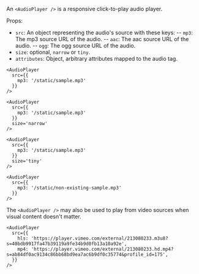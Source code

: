 An `<AudioPlayer />` is a responsive click-to-play audio player.

Props:
- `src`: An object representing the audio's source with these keys:
-- `mp3`: The mp3 source URL of the audio.
-- `aac`: The aac source URL of the audio.
-- `ogg`: The ogg source URL of the audio.
- `size`: optional, `narrow` or `tiny`.
- `attributes`: Object, arbitrary attributes mapped to the audio tag.


```react
<AudioPlayer
  src={{
    mp3: '/static/sample.mp3'
  }}
/>
```

```react
<AudioPlayer
  src={{
    mp3: '/static/sample.mp3'
  }}
  size='narrow'
/>
```


```react
<AudioPlayer
  src={{
    mp3: '/static/sample.mp3'
  }}
  size='tiny'
/>
```

```react
<AudioPlayer
  src={{
    mp3: '/static/non-existing-sample.mp3'
  }}
/>
```

The `<AudioPlayer />` may also be used to play from video sources when visual content doesn't matter.

```react
<AudioPlayer
  src={{
    hls: 'https://player.vimeo.com/external/213080233.m3u8?s=40bdb9917fa47b39119a9fe34b9d0fb13a10a92e',
    mp4: 'https://player.vimeo.com/external/213080233.hd.mp4?s=ab84df0ac9134c86bb68bd9ea7ac6b9df0c35774&profile_id=175',
  }}
/>
```

